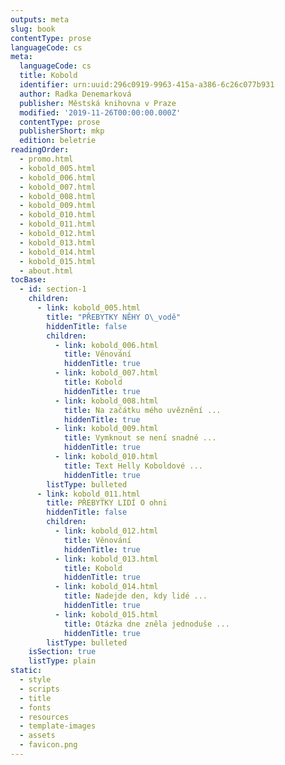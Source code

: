 ```yaml
---
outputs: meta
slug: book
contentType: prose
languageCode: cs
meta:
  languageCode: cs
  title: Kobold
  identifier: urn:uuid:296c0919-9963-415a-a386-6c26c077b931
  author: Radka Denemarková
  publisher: Městská knihovna v Praze
  modified: '2019-11-26T00:00:00.000Z'
  contentType: prose
  publisherShort: mkp
  edition: beletrie
readingOrder:
  - promo.html
  - kobold_005.html
  - kobold_006.html
  - kobold_007.html
  - kobold_008.html
  - kobold_009.html
  - kobold_010.html
  - kobold_011.html
  - kobold_012.html
  - kobold_013.html
  - kobold_014.html
  - kobold_015.html
  - about.html
tocBase:
  - id: section-1
    children:
      - link: kobold_005.html
        title: "PŘEBYTKY NĚHY O\_vodě"
        hiddenTitle: false
        children:
          - link: kobold_006.html
            title: Věnování
            hiddenTitle: true
          - link: kobold_007.html
            title: Kobold
            hiddenTitle: true
          - link: kobold_008.html
            title: Na začátku mého uvěznění ...
            hiddenTitle: true
          - link: kobold_009.html
            title: Vymknout se není snadné ...
            hiddenTitle: true
          - link: kobold_010.html
            title: Text Helly Koboldové ...
            hiddenTitle: true
        listType: bulleted
      - link: kobold_011.html
        title: PŘEBYTKY LIDÍ O ohni
        hiddenTitle: false
        children:
          - link: kobold_012.html
            title: Věnování
            hiddenTitle: true
          - link: kobold_013.html
            title: Kobold
            hiddenTitle: true
          - link: kobold_014.html
            title: Nadejde den, kdy lidé ...
            hiddenTitle: true
          - link: kobold_015.html
            title: Otázka dne zněla jednoduše ...
            hiddenTitle: true
        listType: bulleted
    isSection: true
    listType: plain
static:
  - style
  - scripts
  - title
  - fonts
  - resources
  - template-images
  - assets
  - favicon.png
---
```

